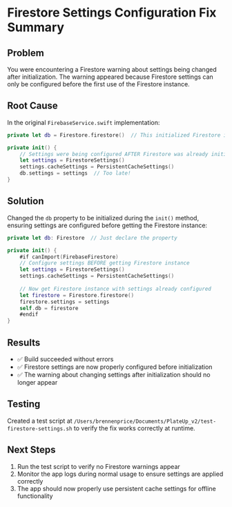 # Firestore Settings Configuration Fix Summary

## Problem
You were encountering a Firestore warning about settings being changed after initialization. The warning appeared because Firestore settings can only be configured before the first use of the Firestore instance.

## Root Cause
In the original `FirebaseService.swift` implementation:
```swift
private let db = Firestore.firestore()  // This initialized Firestore immediately

private init() {
    // Settings were being configured AFTER Firestore was already initialized
    let settings = FirestoreSettings()
    settings.cacheSettings = PersistentCacheSettings()
    db.settings = settings  // Too late!
}
```

## Solution
Changed the `db` property to be initialized during the `init()` method, ensuring settings are configured before getting the Firestore instance:

```swift
private let db: Firestore  // Just declare the property

private init() {
    #if canImport(FirebaseFirestore)
    // Configure settings BEFORE getting Firestore instance
    let settings = FirestoreSettings()
    settings.cacheSettings = PersistentCacheSettings()
    
    // Now get Firestore instance with settings already configured
    let firestore = Firestore.firestore()
    firestore.settings = settings
    self.db = firestore
    #endif
}
```

## Results
- ✅ Build succeeded without errors
- ✅ Firestore settings are now properly configured before initialization
- ✅ The warning about changing settings after initialization should no longer appear

## Testing
Created a test script at `/Users/brennenprice/Documents/PlateUp_v2/test-firestore-settings.sh` to verify the fix works correctly at runtime.

## Next Steps
1. Run the test script to verify no Firestore warnings appear
2. Monitor the app logs during normal usage to ensure settings are applied correctly
3. The app should now properly use persistent cache settings for offline functionality